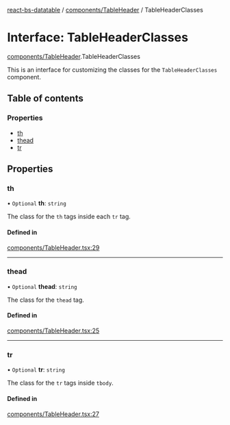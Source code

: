 [react-bs-datatable](../README.md) / [components/TableHeader](../modules/components_TableHeader.md) / TableHeaderClasses

# Interface: TableHeaderClasses

[components/TableHeader](../modules/components_TableHeader.md).TableHeaderClasses

This is an interface for customizing the classes for
the `TableHeaderClasses` component.

## Table of contents

### Properties

- [th](components_TableHeader.TableHeaderClasses.md#th)
- [thead](components_TableHeader.TableHeaderClasses.md#thead)
- [tr](components_TableHeader.TableHeaderClasses.md#tr)

## Properties

### th

• `Optional` **th**: `string`

The class for the `th` tags inside each `tr` tag.

#### Defined in

[components/TableHeader.tsx:29](https://github.com/imballinst/react-bs-datatable/blob/ab946d1/src/components/TableHeader.tsx#L29)

___

### thead

• `Optional` **thead**: `string`

The class for the `thead` tag.

#### Defined in

[components/TableHeader.tsx:25](https://github.com/imballinst/react-bs-datatable/blob/ab946d1/src/components/TableHeader.tsx#L25)

___

### tr

• `Optional` **tr**: `string`

The class for the `tr` tags inside `tbody`.

#### Defined in

[components/TableHeader.tsx:27](https://github.com/imballinst/react-bs-datatable/blob/ab946d1/src/components/TableHeader.tsx#L27)
